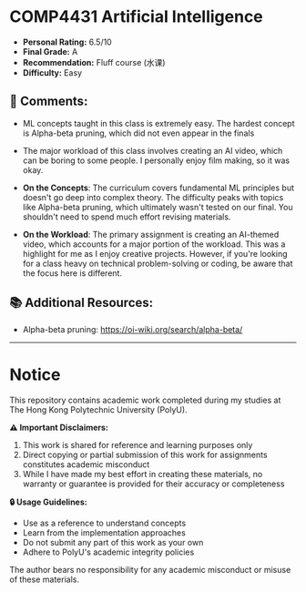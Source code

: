 # COMP4431 Artificial Intelligence

- **Personal Rating:** 6.5/10
- **Final Grade:** A
- **Recommendation:** Fluff course (水课)
- **Difficulty:** Easy

## 💭 Comments:
- ML concepts taught in this class is extremely easy. The hardest concept is Alpha-beta pruning, which did not even appear in the finals 
- The major workload of this class involves creating an AI video, which can be boring to some people. I personally enjoy film making, so it was okay. 

- **On the Concepts**: The curriculum covers fundamental ML principles but doesn't go deep into complex theory. The difficulty peaks with topics like Alpha-beta pruning, which ultimately wasn't tested on our final. You shouldn't need to spend much effort revising materials. 
- **On the Workload**: The primary assignment is creating an AI-themed video, which accounts for a major portion of the workload. This was a highlight for me as I enjoy creative projects. However, if you're looking for a class heavy on technical problem-solving or coding, be aware that the focus here is different.

## 📚 Additional Resources:
- Alpha-beta pruning: https://oi-wiki.org/search/alpha-beta/

---

# Notice

This repository contains academic work completed during my studies at The Hong Kong Polytechnic University (PolyU). 

**⚠️ Important Disclaimers:**
1. This work is shared for reference and learning purposes only
2. Direct copying or partial submission of this work for assignments constitutes academic misconduct
3. While I have made my best effort in creating these materials, no warranty or guarantee is provided for their accuracy or completeness

**🔒 Usage Guidelines:**
- Use as a reference to understand concepts
- Learn from the implementation approaches
- Do not submit any part of this work as your own
- Adhere to PolyU's academic integrity policies

The author bears no responsibility for any academic misconduct or misuse of these materials.
